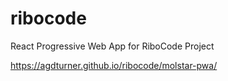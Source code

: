 # ribocode
React Progressive Web App for RiboCode Project

https://agdturner.github.io/ribocode/molstar-pwa/


